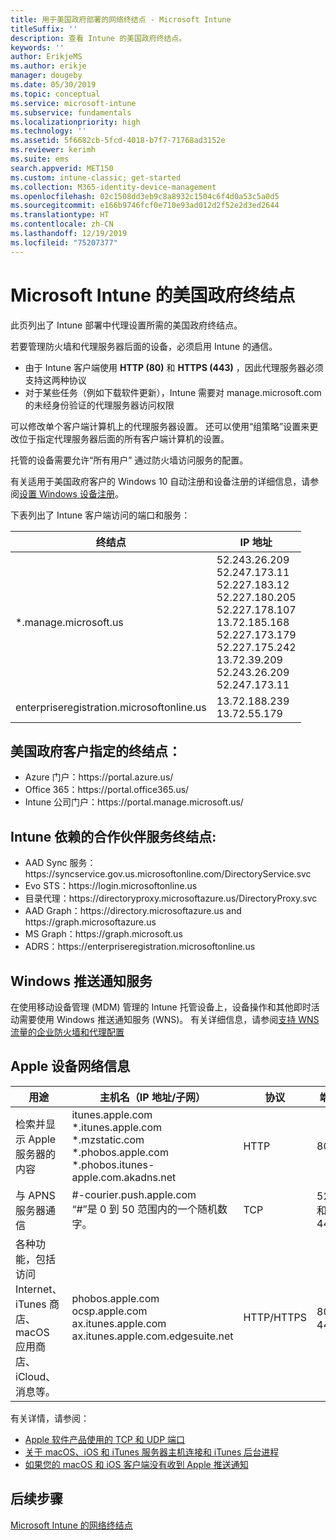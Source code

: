 ```yaml
---
title: 用于美国政府部署的网络终结点 - Microsoft Intune
titleSuffix: ''
description: 查看 Intune 的美国政府终结点。
keywords: ''
author: ErikjeMS
ms.author: erikje
manager: dougeby
ms.date: 05/30/2019
ms.topic: conceptual
ms.service: microsoft-intune
ms.subservice: fundamentals
ms.localizationpriority: high
ms.technology: ''
ms.assetid: 5f6682cb-5fcd-4018-b7f7-71768ad3152e
ms.reviewer: kerimh
ms.suite: ems
search.appverid: MET150
ms.custom: intune-classic; get-started
ms.collection: M365-identity-device-management
ms.openlocfilehash: 02c1508dd3eb9c8a8932c1504c6f4d0a53c5a0d5
ms.sourcegitcommit: e166b9746fcf0e710e93ad012d2f52e2d3ed2644
ms.translationtype: HT
ms.contentlocale: zh-CN
ms.lasthandoff: 12/19/2019
ms.locfileid: "75207377"
---
```

# <a name="us-government-endpoints-for-microsoft-intune"></a>Microsoft Intune 的美国政府终结点

此页列出了 Intune 部署中代理设置所需的美国政府终结点。

若要管理防火墙和代理服务器后面的设备，必须启用 Intune 的通信。

- 由于 Intune 客户端使用 **HTTP (80)** 和 **HTTPS (443)** ，因此代理服务器必须支持这两种协议
- 对于某些任务（例如下载软件更新），Intune 需要对 manage.microsoft.com 的未经身份验证的代理服务器访问权限

可以修改单个客户端计算机上的代理服务器设置。 还可以使用“组策略”设置来更改位于指定代理服务器后面的所有客户端计算机的设置。

托管的设备需要允许“所有用户”  通过防火墙访问服务的配置。

有关适用于美国政府客户的 Windows 10 自动注册和设备注册的详细信息，请参阅[设置 Windows 设备注册](../enrollment/windows-enroll.md#windows-10-auto-enrollment-and-device-registration)。

下表列出了 Intune 客户端访问的端口和服务：

|终结点 |**IP 地址**|
|---------------------|-----------|
|*.manage.microsoft.us | 52.243.26.209 <br> 52.247.173.11 <br> 52.227.183.12 <br>52.227.180.205 <br> 52.227.178.107 <br> 13.72.185.168 <br> 52.227.173.179 <br> 52.227.175.242 <br> 13.72.39.209 <br> 52.243.26.209 <br> 52.247.173.11 |
| enterpriseregistration.microsoftonline.us | 13.72.188.239 <br> 13.72.55.179 |

## <a name="us-government-customer-designated-endpoints"></a>美国政府客户指定的终结点：
- Azure 门户：https:\//portal.azure.us/ 
- Office 365：https:\//portal.office365.us/ 
- Intune 公司门户：https:\//portal.manage.microsoft.us/ 

## <a name="partner-service-endpoints-that-intune-depends-on"></a>Intune 依赖的合作伙伴服务终结点:
- AAD Sync 服务：https:\//syncservice.gov.us.microsoftonline.com/DirectoryService.svc
- Evo STS：https:\//login.microsoftonline.us
- 目录代理：https:\//directoryproxy.microsoftazure.us/DirectoryProxy.svc
- AAD Graph：https:\//directory.microsoftazure.us and https:\//graph.microsoftazure.us
- MS Graph：https:\//graph.microsoft.us
- ADRS：https:\//enterpriseregistration.microsoftonline.us

## <a name="windows-push-notification-services"></a>Windows 推送通知服务
在使用移动设备管理 (MDM) 管理的 Intune 托管设备上，设备操作和其他即时活动需要使用 Windows 推送通知服务 (WNS)。 有关详细信息，请参阅[支持 WNS 流量的企业防火墙和代理配置](https://docs.microsoft.com/windows/uwp/design/shell/tiles-and-notifications/firewall-allowlist-config)

## <a name="apple-device-network-information"></a>Apple 设备网络信息

|**用途**|**主机名（IP 地址/子网）**|**协议**|**端口**|
|------------|-----------|------------|-----------|
|检索并显示 Apple 服务器的内容|itunes.apple.com<br>\*.itunes.apple.com<br>\*.mzstatic.com<br>\*.phobos.apple.com<br>\*.phobos.itunes-apple.com.akadns.net|HTTP|80|
|与 APNS 服务器通信|#-courier.push.apple.com<br>“#”是 0 到 50 范围内的一个随机数字。|TCP|5223 和 443|
|各种功能，包括访问 Internet、iTunes 商店、macOS 应用商店、iCloud、消息等。|phobos.apple.com<br>ocsp.apple.com<br>ax.itunes.apple.com<br>ax.itunes.apple.com.edgesuite.net|HTTP/HTTPS|80 或 443|

有关详情，请参阅：

- [Apple 软件产品使用的 TCP 和 UDP 端口](https://support.apple.com/HT202944)
- [关于 macOS、iOS 和 iTunes 服务器主机连接和 iTunes 后台进程](https://support.apple.com/HT201999)
- [如果您的 macOS 和 iOS 客户端没有收到 Apple 推送通知](https://support.apple.com/HT203609)

## <a name="next-steps"></a>后续步骤
[Microsoft Intune 的网络终结点](intune-endpoints.md)

